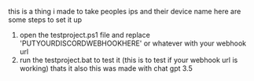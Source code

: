 this is a thing i made to take peoples ips and their device name 
here are some steps to set it up
1. open the testproject.ps1 file and replace 'PUTYOURDISCORDWEBHOOKHERE' or whatever with your webhook url
2. run the testproject.bat to test it (this is to test if your webhook url is working)
thats it
also this was made with chat gpt 3.5
